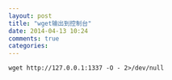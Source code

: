 ```yaml
---
layout: post
title: "wget输出到控制台"
date: 2014-04-13 10:24
comments: true
categories: 
---
```

```
wget http://127.0.0.1:1337 -O - 2>/dev/null
```
